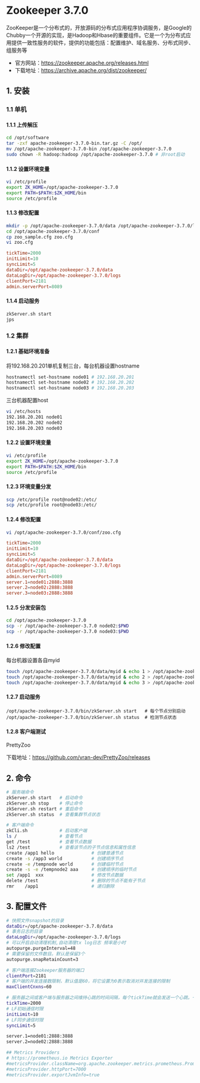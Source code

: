 # Zookeeper 3.7.0

ZooKeeper是一个分布式的，开放源码的分布式应用程序协调服务，是Google的Chubby一个开源的实现，是Hadoop和Hbase的重要组件。它是一个为分布式应用提供一致性服务的软件，提供的功能包括：配置维护、域名服务、分布式同步、组服务等

- 官方网站：https://zookeeper.apache.org/releases.html
- 下载地址：https://archive.apache.org/dist/zookeeper/

## 1. 安装

### 1.1 单机

#### 1.1.1 上传解压

```bash
cd /opt/software
tar -zxf apache-zookeeper-3.7.0-bin.tar.gz -C /opt/
mv /opt/apache-zookeeper-3.7.0-bin /opt/apache-zookeeper-3.7.0
sudo chown -R hadoop:hadoop /opt/apache-zookeeper-3.7.0 # 非root启动
```

#### 1.1.2 设置环境变量

```bash
vi /etc/profile
export ZK_HOME=/opt/apache-zookeeper-3.7.0
export PATH=$PATH:$ZK_HOME/bin
source /etc/profile
```

#### 1.1.3 修改配置

```bash
mkdir -p /opt/apache-zookeeper-3.7.0/data /opt/apache-zookeeper-3.7.0/logs
cd /opt/apache-zookeeper-3.7.0/conf
cp zoo_sample.cfg zoo.cfg
vi zoo.cfg
```

```conf
tickTime=2000
initLimit=10
syncLimit=5
dataDir=/opt/apache-zookeeper-3.7.0/data
dataLogDir=/opt/apache-zookeeper-3.7.0/logs
clientPort=2181
admin.serverPort=8089
```

#### 1.1.4 启动服务

```bash
zkServer.sh start
jps
```

### 1.2 集群

#### 1.2.1 基础环境准备

将192.168.20.201单机复制三台，每台机器设置hostname

```bash
hostnamectl set-hostname node01 # 192.168.20.201 
hostnamectl set-hostname node02 # 192.168.20.202
hostnamectl set-hostname node03 # 192.168.20.203 
```

三台机器配置host

```bash
vi /etc/hosts
192.168.20.201 node01
192.168.20.202 node02
192.168.20.203 node03
```

#### 1.2.2 设置环境变量

```bash
vi /etc/profile
export ZK_HOME=/opt/apache-zookeeper-3.7.0
export PATH=$PATH:$ZK_HOME/bin
source /etc/profile
```

#### 1.2.3 环境变量分发

```bash
scp /etc/profile root@node02:/etc/
scp /etc/profile root@node03:/etc/
```

#### 1.2.4 修改配置

```bash
vi /opt/apache-zookeeper-3.7.0/conf/zoo.cfg
```

```conf
tickTime=2000
initLimit=10
syncLimit=5
dataDir=/opt/apache-zookeeper-3.7.0/data
dataLogDir=/opt/apache-zookeeper-3.7.0/logs
clientPort=2181
admin.serverPort=8089
server.1=node01:2888:3888
server.2=node02:2888:3888
server.3=node03:2888:3888
```

#### 1.2.5 分发安装包

```bash
cd /opt/apache-zookeeper-3.7.0
scp -r /opt/apache-zookeeper-3.7.0 node02:$PWD
scp -r /opt/apache-zookeeper-3.7.0 node03:$PWD
```

#### 1.2.6 修改配置

每台机器设置各自myid

```bash 
touch /opt/apache-zookeeper-3.7.0/data/myid & echo 1 > /opt/apache-zookeeper-3.7.0/data/myid    # 192.168.20.201 
touch /opt/apache-zookeeper-3.7.0/data/myid & echo 2 > /opt/apache-zookeeper-3.7.0/data/myid    # 192.168.20.202 
touch /opt/apache-zookeeper-3.7.0/data/myid & echo 3 > /opt/apache-zookeeper-3.7.0/data/myid    # 192.168.20.203 
```

#### 1.2.7 启动服务

```shell
/opt/apache-zookeeper-3.7.0/bin/zkServer.sh start   # 每个节点分别启动
/opt/apache-zookeeper-3.7.0/bin/zkServer.sh status  # 检测节点状态
```

#### 1.2.8 客户端测试

PrettyZoo

下载地址：https://github.com/vran-dev/PrettyZoo/releases


## 2. 命令

```bash
# 服务端命令
zkServer.sh start   # 启动命令
zkServer.sh stop    # 停止命令
zkServer.sh restart # 重启命令
zkServer.sh status  # 查看集群节点状态

# 客户端命令
zkCli.sh            # 启动客户端
ls /                # 查看节点
get /test           # 查看节点数据
ls2 /test           # 查看该节点的子节点信息和属性信息
create /app1 hello              # 创建普通节点
create -s /app3 world           # 创建顺序节点
create -e /tempnode world       # 创建临时节点
create -s -e /tempnode2 aaa     # 创建顺序的临时节点
set /app1  xxx                  # 修改节点数据
delete /test                    # 删除的节点不能有子节点
rmr    /app1                    # 递归删除
```

## 3. 配置文件

```bash
# 快照文件snapshot的目录
dataDir=/opt/apache-zookeeper-3.7.0/data
# 事务日志的目录
dataLogDir=/opt/apache-zookeeper-3.7.0/logs
# 可以开启自动清理机制,自动清理tx log日志 频率是小时
autopurge.purgeInterval=48
# 需要保留的文件数目。默认是保留3个
autopurge.snapRetainCount=3 

# 客户端连接Zookeeper服务器的端口
clientPort=2181
# 客户端的并发连接数限制，默认值是60，将它设置为0表示取消对并发连接的限制
maxClientCnxns=60

# 服务器之间或客户端与服务器之间维持心跳的时间间隔，每个tickTime就会发送一个心跳。一个标准时间单元。所有时间都是以这个时间单元为基础，进行整数倍配置的。例如，session的最小超时时间是2*tickTime。
tickTime=2000
# LF初始通信时限
initLimit=10
# LF同步通信时限
syncLimit=5

server.1=node01:2888:3888
server.2=node02:2888:3888

## Metrics Providers
# https://prometheus.io Metrics Exporter
#metricsProvider.className=org.apache.zookeeper.metrics.prometheus.PrometheusMetricsProvider
#metricsProvider.httpPort=7000
#metricsProvider.exportJvmInfo=true

```
